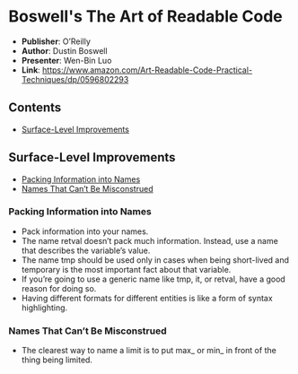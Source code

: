 # Boswell's The Art of Readable Code

- **Publisher**: O’Reilly
- **Author**: Dustin Boswell
- **Presenter**: Wen-Bin Luo
- **Link**: https://www.amazon.com/Art-Readable-Code-Practical-Techniques/dp/0596802293

## Contents

- [Surface-Level Improvements](#surface-level-improvements)

## Surface-Level Improvements

- [Packing Information into Names](#packing-information-into-names)
- [Names That Can’t Be Misconstrued](#names-that-cant-be-misconstrued)

### Packing Information into Names

- Pack information into your names.
- The name retval doesn’t pack much information. Instead, use a name that describes the variable’s value.
- The name tmp should be used only in cases when being short-lived and temporary is the most important fact about that variable.
- If you’re going to use a generic name like tmp, it, or retval, have a good reason for doing so.
- Having different formats for different entities is like a form of syntax highlighting.

### Names That Can’t Be Misconstrued

- The clearest way to name a limit is to put max_ or min_ in front of the thing being limited.
